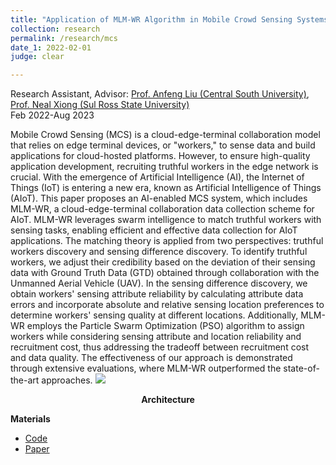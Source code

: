 ```yaml
---
title: "Application of MLM-WR Algorithm in Mobile Crowd Sensing Systems"
collection: research
permalink: /research/mcs
date_1: 2022-02-01
judge: clear

---
```

<p>Research Assistant, Advisor: <a href="https://scholar.google.com/citations?user=9RDpn1gAAAAJ&hl=zh-CN">Prof. Anfeng Liu (Central South University)</a>, <a href="https://srinfo.sulross.edu/fs/1448">Prof. Neal Xiong (Sul Ross State University)</a> <br>Feb 2022-Aug 2023</p>
Mobile Crowd Sensing (MCS) is a cloud-edge-terminal collaboration model that relies on edge terminal devices, or "workers," to sense data and build applications for cloud-hosted platforms. However, to ensure high-quality application development, recruiting truthful workers in the edge network is crucial. With the emergence of Artificial Intelligence (AI), the Internet of Things (IoT) is entering a new era, known as Artificial Intelligence of Things (AIoT). This paper proposes an AI-enabled MCS system, which includes MLM-WR, a cloud-edge-terminal collaboration data collection scheme for AIoT. MLM-WR leverages swarm intelligence to match truthful workers with sensing tasks, enabling efficient and effective data collection for AIoT applications. The matching theory is applied from two perspectives: truthful workers discovery and sensing difference discovery. To identify truthful workers, we adjust their credibility based on the deviation of their sensing data with Ground Truth Data (GTD) obtained through collaboration with the Unmanned Aerial Vehicle (UAV). In the sensing difference discovery, we obtain workers' sensing attribute reliability by calculating attribute data errors and incorporate absolute and relative sensing location preferences to determine workers' sensing quality at different locations. Additionally, MLM-WR employs the Particle Swarm Optimization (PSO) algorithm to assign workers while considering sensing attribute and location reliability and recruitment cost, thus addressing the tradeoff between recruitment cost and data quality. The effectiveness of our approach is demonstrated through extensive evaluations, where MLM-WR outperformed the state-of-the-art approaches.

<img src='/images/MCS.png'>
<p><center><b>Architecture</b></center></p>

**Materials**
<ul>
<li><a href="https://github.com/JhengLu/MLM-WR">Code</a></li>
<li><a href="https://ieeexplore.ieee.org/document/10234647">Paper</a></li> 
</ul>
